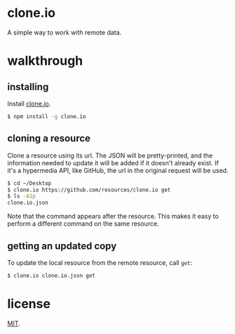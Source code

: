 # clone.io

A simple way to work with remote data.

# walkthrough

## installing

Install [clone.io](http://clone.io/).

``` bash
$ npm install -g clone.io
```

## cloning a resource

Clone a resource using its url. The JSON will be pretty-printed, and the information needed to update it will be added if it doesn't already exist. If it's a hypermedia API, like GitHub, the url in the original request will be used.

``` bash
$ cd ~/Desktop
$ clone.io https://github.com/resources/clone.io get
$ ls -A1p
clone.io.json
```

Note that the command appears after the resource. This makes it easy to perform a different command on the same resource.

## getting an updated copy

To update the local resource from the remote resource, call `get`:

``` bash
$ clone.io clone.io.json get
```

# license

[MIT](http://benatkin.mit-license.org/).

